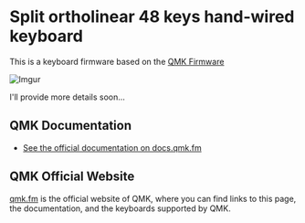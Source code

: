 # Split ortholinear 48 keys hand-wired keyboard


This is a keyboard firmware based on the [QMK Firmware](https://github.com/qmk/qmk_firmware)

![Imgur](https://i.imgur.com/Vwa2VM5.jpg)

I'll provide more details soon...

## QMK Documentation

* [See the official documentation on docs.qmk.fm](https://docs.qmk.fm)


## QMK Official Website

[qmk.fm](https://qmk.fm) is the official website of QMK, where you can find links to this page, the documentation, and the keyboards supported by QMK.

